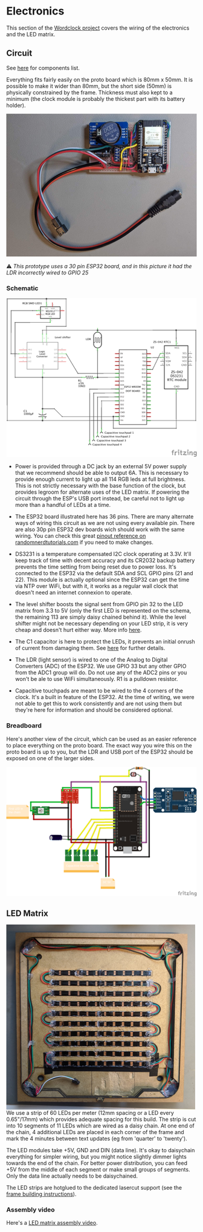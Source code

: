 # Electronics

This section of the [Wordclock project](../../README.md) covers the wiring of the electronics and the LED matrix.

## Circuit

See [here](../../README.md#bill-of-materials) for components list. 

Everything fits fairly easily on the proto board which is 80mm x 50mm. It is possible to make it wider than 80mm, but the short side (50mm) is physically constrained by the frame. Thickness must also kept to a minimum (the clock module is probably the thickest part with its battery holder).

<p align="center">
<img src="images/prototype.jpg">
</p>

:warning: _This prototype uses a 30 pin ESP32 board, and in this picture it had the LDR incorrectly wired to GPIO 25_

### Schematic

<p align="center">
<img src="images/wordclock_schem.png">
</p>

- Power is provided through a DC jack by an external 5V power supply that we recommend should be able to output 6A. This is necessary to provide enough current to light up all 114 RGB leds at full brightness. This is not strictly necessary with the base function of the clock, but provides legroom for alternate uses of the LED matrix. If powering the circuit through the ESP's USB port instead, be careful not to light up more than a handful of LEDs at a time.

- The ESP32 board illustrated here has 36 pins. There are many alternate ways of wiring this circuit as we are not using every available pin. There are also 30p pin ESP32 dev boards wich should work with the same wiring. You can check this great [pinout reference on randomnerdtutorials.com](https://randomnerdtutorials.com/esp32-pinout-reference-gpios/) if you need to make changes. 

- DS3231 is a temperature compensated I2C clock operating at 3.3V. It'll keep track of time with decent accuracy and its CR2032 backup battery prevents the time setting from being reset due to power loss. It's connected to the ESP32 via the default SDA and SCL GPIO pins (21 and 22). This module is actually optional since the ESP32 can get the time via NTP over WiFi, but with it, it works as a regular wall clock that doesn't need an internet connexion to operate.

- The level shifter boosts the signal sent from GPIO pin 32 to the LED matrix from 3.3 to 5V (only the first LED is represented on the schema, the remaining 113 are simply daisy chained behind it). While the level shifter might not be necessary depending on your LED strip, it is very cheap and doesn't hurt either way. More info [here](https://learn.adafruit.com/neopixel-levelshifter/shifting-levels).

- The C1 capacitor is here to protect the LEDs, it prevents an initial onrush of current from damaging them. See [here](https://learn.adafruit.com/adafruit-neopixel-uberguide/powering-neopixels) for further details.

- The LDR (light sensor) is wired to one of the Analog to Digital Converters (ADC) of the ESP32. We use GPIO 33 but any other GPIO from the ADC1 group will do. Do not use any of the ADC2 pins or you won't be ale to use WiFi simultaneously. R1 is a pulldown resistor.

- Capacitive touchpads are meant to be wired to the 4 corners of the clock. It's a built in feature of the ESP32. At the time of writing, we were not able to get this to work consistently and are not using them but they're here for information and should be considered optional.

### Breadboard

Here's another view of the circuit, which can be used as an easier reference to place everything on the proto board. The exact way you wire this on the proto board is up to you, but the LDR and USB port of the ESP32 should be exposed on one of the larger sides.

<p align="center">
<img src="images/wordclock_bb.png">
</p>

## LED Matrix

<img src="images/led-matrix.jpg" align="left" width="500"> We use a strip of 60 LEDs per meter (12mm spacing or a LED every 0.65"/17mm) which provides adequate spacing for this build. The strip is cut into 10 segments of 11 LEDs which are wired as a daisy chain. At one end of the chain, 4 additional LEDs are placed in each corner of the frame and mark the 4 minutes between text updates (eg from 'quarter' to 'twenty').

The LED modules take +5V, GND and DIN (data line). It's okay to daisychain everything for simpler wiring, but you might notice slightly dimmer lights towards the end of the chain. For better power distribution, you can feed +5V from the middle of each segment or make small groups of segments. Only the data line actually needs to be daisychained.

The LED strips are hotglued to the dedicated lasercut support (see the [frame building instructions](../frame/README.md)).

### Assembly video

Here's a [LED matrix assembly video](https://youtu.be/uqOhGHvoc6M).